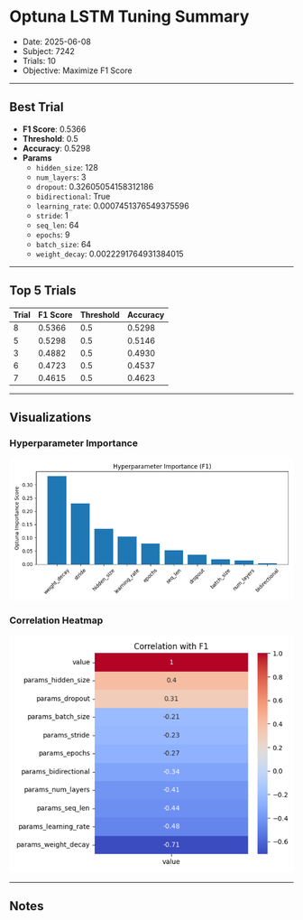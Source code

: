# Optuna LSTM Tuning Summary
- Date: 2025-06-08
- Subject: 7242
- Trials: 10
- Objective: Maximize F1 Score

---

## Best Trial
- **F1 Score**: 0.5366
- **Threshold**: 0.5
- **Accuracy**: 0.5298
- **Params**
  - `hidden_size`: 128
  - `num_layers`: 3
  - `dropout`: 0.32605054158312186
  - `bidirectional`: True
  - `learning_rate`: 0.0007451376549375596
  - `stride`: 1
  - `seq_len`: 64
  - `epochs`: 9
  - `batch_size`: 64
  - `weight_decay`: 0.0022291764931384015

---

## Top 5 Trials
| Trial | F1 Score | Threshold | Accuracy |
|-------|----------|-----------|----------|
| 8 | 0.5366 | 0.5 | 0.5298 |
| 5 | 0.5298 | 0.5 | 0.5146 |
| 3 | 0.4882 | 0.5 | 0.4930 |
| 6 | 0.4723 | 0.5 | 0.4537 |
| 7 | 0.4615 | 0.5 | 0.4623 |

---

## Visualizations
### Hyperparameter Importance
![F1 Importance](f1_importance_barplot.png)

### Correlation Heatmap
![Correlation with F1](corr_heatmap.png)

---

## Notes